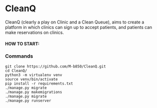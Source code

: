 # CleanQ
CleanQ (clearly a play on Clinic and a Clean Queue), aims to create a platform in which clinics can sign up to accept patients, and patients can make reservations on clinics.

#### HOW TO START:
### Commands
~~~~~~~~
git clone https://github.com/M-b850/CleanQ.git
cd CleanQ/
python3 -m virtualenv venv
source venv/bin/activate
pip install -r requirements.txt
./manage.py migrate  
./manage.py makemigrations
./manage.py migrate  
./manage.py runserver
~~~~~~~~
